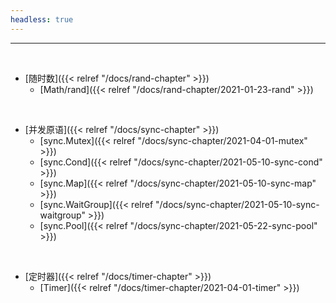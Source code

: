 ```yaml
---
headless: true
---
```


<hr />
<br />


- [随时数]({{< relref "/docs/rand-chapter" >}})
  - [Math/rand]({{< relref "/docs/rand-chapter/2021-01-23-rand" >}})
<br />

- [并发原语]({{< relref "/docs/sync-chapter" >}})
  - [sync.Mutex]({{< relref "/docs/sync-chapter/2021-04-01-mutex" >}})
  - [sync.Cond]({{< relref "/docs/sync-chapter/2021-05-10-sync-cond" >}})
  - [sync.Map]({{< relref "/docs/sync-chapter/2021-05-10-sync-map" >}})
  - [sync.WaitGroup]({{< relref "/docs/sync-chapter/2021-05-10-sync-waitgroup" >}})
  - [sync.Pool]({{< relref "/docs/sync-chapter/2021-05-22-sync-pool" >}})
<br />

- [定时器]({{< relref "/docs/timer-chapter" >}})
  - [Timer]({{< relref "/docs/timer-chapter/2021-04-01-timer" >}})